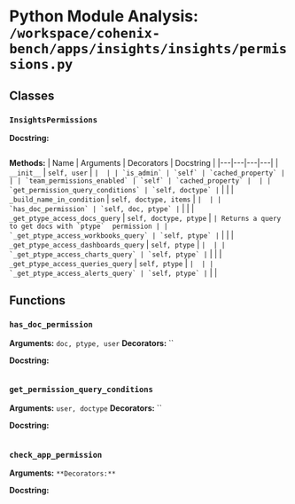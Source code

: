 # Python Module Analysis: `/workspace/cohenix-bench/apps/insights/insights/permissions.py`

## Classes

### `InsightsPermissions`


**Docstring:**
```

```

**Methods:**
| Name | Arguments | Decorators | Docstring |
|---|---|---|---|
| `__init__` | `self, user` | `` |  |
| `is_admin` | `self` | `cached_property` |  |
| `team_permissions_enabled` | `self` | `cached_property` |  |
| `get_permission_query_conditions` | `self, doctype` | `` |  |
| `_build_name_in_condition` | `self, doctype, items` | `` |  |
| `has_doc_permission` | `self, doc, ptype` | `` |  |
| `_get_ptype_access_docs_query` | `self, doctype, ptype` | `` | Returns a query to get docs with `ptype`  permission |
| `_get_ptype_access_workbooks_query` | `self, ptype` | `` |  |
| `_get_ptype_access_dashboards_query` | `self, ptype` | `` |  |
| `_get_ptype_access_charts_query` | `self, ptype` | `` |  |
| `_get_ptype_access_queries_query` | `self, ptype` | `` |  |
| `_get_ptype_access_alerts_query` | `self, ptype` | `` |  |





## Functions

### `has_doc_permission`
**Arguments:** `doc, ptype, user`
**Decorators:** ``

**Docstring:**
```

```
### `get_permission_query_conditions`
**Arguments:** `user, doctype`
**Decorators:** ``

**Docstring:**
```

```
### `check_app_permission`
**Arguments:** ``
**Decorators:** ``

**Docstring:**
```

```

